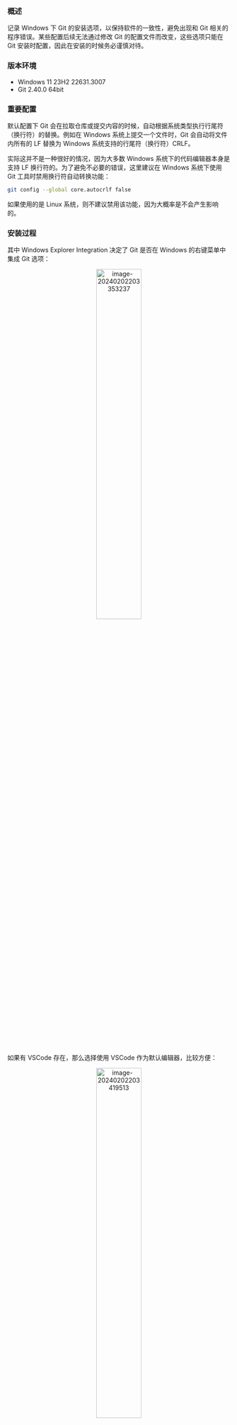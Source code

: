 ### 概述

记录 Windows 下 Git 的安装选项，以保持软件的一致性，避免出现和 Git 相关的程序错误。某些配置后续无法通过修改 Git 的配置文件而改变，这些选项只能在 Git 安装时配置，因此在安装的时候务必谨慎对待。

### 版本环境

- Windows 11 23H2 22631.3007
- Git 2.40.0 64bit

### 重要配置

默认配置下 Git 会在拉取仓库或提交内容的时候，自动根据系统类型执行行尾符（换行符）的替换。例如在 Windows 系统上提交一个文件时，Git 会自动将文件内所有的 LF 替换为 Windows 系统支持的行尾符（换行符）CRLF。

实际这并不是一种很好的情况，因为大多数 Windows 系统下的代码编辑器本身是支持 LF 换行符的。为了避免不必要的错误，这里建议在 Windows 系统下使用 Git 工具时禁用换行符自动转换功能：

```bash
git config --global core.autocrlf false
```

如果使用的是 Linux 系统，则不建议禁用该功能，因为大概率是不会产生影响的。

### 安装过程

其中 Windows Explorer Integration 决定了 Git 是否在 Windows 的右键菜单中集成 Git 选项：

<div align="center"><img src="images/Git%20Installation.images/image-20240202203353237.png" alt="image-20240202203353237" style="width:45%;" /></div>

如果有 VSCode 存在，那么选择使用 VSCode 作为默认编辑器，比较方便：

<div align="center"><img src="images/Git%20Installation.images/image-20240202203419513.png" alt="image-20240202203419513" style="width:45%;" /></div>

默认分支的默认命名：

<div align="center"><img src="images/Git%20Installation.images/image-20240202203450185.png" alt="image-20240202203450185" style="width:45%;" /></div>

选择推荐项（不重要）：

<div align="center"><img src="images/Git%20Installation.images/image-20240202203533660.png" alt="image-20240202203533660" style="width:45%;" /></div>

一般来说系统都具备 SSH Client，选择第二项 External OpenSSH：

<div align="center"><img src="images/Git%20Installation.images/image-20240202203552752.png" alt="image-20240202203552752" style="width:45%;" /></div>

选择第二项（不重要）：

<div align="center"><img src="images/Git%20Installation.images/image-20240202203712425.png" alt="image-20240202203712425" style="width:45%;" /></div>

默认第一项（不重要）：

<div align="center"><img src="images/Git%20Installation.images/image-20240202203750470.png" alt="image-20240202203750470" style="width:45%;" /></div>

以免出现不必要错误，推荐选择 Use Windows‘s default console window 项：

<div align="center"><img src="images/Git%20Installation.images/image-20240202220201852.png" alt="image-20240202220201852" style="width:45%;" /></div>

本项用于设置 git pull 命令的默认行为：

<div align="center"><img src="images/Git%20Installation.images/image-20240202203824715.png" alt="image-20240202203824715" style="width:45%;" /></div>

采用 SSH 连接则不推荐使用 Credential Manager：

<div align="center"><img src="images/Git%20Installation.images/image-20240202203848642.png" alt="image-20240202203848642" style="width:45%;" /></div>

默认第一项（不重要）：

<div align="center"><img src="images/Git%20Installation.images/image-20240202203906009.png" alt="image-20240202203906009" style="width:45%;" /></div>

实验性功能可以不勾选：

<div align="center"><img src="images/Git%20Installation.images/image-20240202203919025.png" alt="image-20240202203919025" style="width:45%;" /></div>

### 严重错误

经实测，如果将 MinTTY 作为 Git Bash 的终端模拟器（Terminal Emulator），那么可能会造成 Windows OpenSSH 在 Git Bash 中出现严重的错误。

<div align="center"><img src="images/Git%20Installation.images/image-20240202203808739.png" alt="image-20240202203808739" style="width:45%;" /></div>

使用 SSH Client 连接到远程主机时，远程主机的公钥信息会被存储到本地的 known_hosts 文件中。这个操作通常发生在以下情况：

1. 首次连接到远程主机：当使用 SSH 首次连接到一个远程主机时，SSH Client 会显示远程主机的公钥信息，并询问是否愿意将其添加到 known_hosts 文件中。如果允许，则远程主机的公钥将被保存在 known_hosts 文件中，以便将来进行连接时完成验证；
2. 重新安装 SSH Server 或更改 SSH 密钥：如果远程主机进行了重新安装或更改了 SSH 密钥，下一次连接到该主机时，SSH Client 会重新显示远程主机的新公钥，并询问是否愿意更新 known_hosts 文件以匹配新的密钥；
3. 手动添加到 known_hosts 文件：有时，用户可能希望手动编辑 known_hosts 文件，并添加已知的主机和相应的公钥信息。这通常发生在对特定主机进行信任的情况下，或者为了绕过首次连接时的手动确认。

总之 known_hosts 文件的目的是确保连接到的远程主机的身份是可验证的，以防止中间人攻击。当与远程主机建立信任关系时，远程主机的公钥将会添加到 known_hosts 文件中，以后的连接就可以通过比对公钥来进行验证。

如果拥有一个本地仓库且未与远程仓库服务器建立过任何 SSH 连接时，首次尝试使用 Git Bash 进行 pull 或 push 操作，那么命令可能会卡住且无法完成，MinTTY 终端表现为无法使用 Ctrl + C 终止命令。

确保 GitHub 可连通的情况下，以下命令用于测试是否能够成功连接 GitHub 并验证 SSH 密钥是否正常工作：

```
ssh -T git@github.com
```

执行命令后，Git Bash 将表现为卡住的状态，命令既无法顺利完成，同时也无法终止命令的执行：

<div align="center"><img src="images/Git%20Installation.images/image-20240202215440816.png" alt="image-20240202215440816" style="width:60%;" /></div>

强行关闭 Git Bash 窗口时会出现以下提示：

<div align="center"><img src="images/Git%20Installation.images/image-20240202215544837.png" alt="image-20240202215544837" style="width:30%;" /></div>

从提示窗口的标题可大概率推断是 MinTTY 导致的某些错误。实际上，如果目标远程主机的公钥信息已经背添加到了 known_hosts 中，那么上述命令是可以顺利完成的。

由此可以大概推测出问题所在：

- MinTTY 调用 OpenSSH 程序时无法为 known_hosts 文件添加新的服务器公钥

**但实际该问题在此前任何版本的 Git 中均不存在，因此出现这种问题也可能是 Windows 系统版本和 MinTTY 版本之间存在某种冲突。**

为了避免不必要的麻烦，建议在 Windows 系统下，将终端模拟器设置为 Windows 默认的终端：

<div align="center"><img src="images/Git%20Installation.images/image-20240202220201852.png" alt="image-20240202220201852" style="width:45%;" /></div>

替换终端模拟器后，命令可以正常执行：

<div align="center"><img src="images/Git%20Installation.images/Snipaste_2024-03-14_13-18-50.png" alt="Snipaste_2024-03-14_13-18-50" style="width:80%;" /></div>

### 软件更新

Windows 系统下可以使用命令行来更新 Git，在更新前需要查看版本信息：

```bash
git --version
```

如果 Git 版本是 2.17.1 之前（不包括），更新命令为：

```bash
git update
```

如果 Git 版本是 2.17.1 之后（包括），则更新命令为：

```bash
git update-git-for-windows
```

例如 2.47.0 版本可以使用后者进行更新：

```
> git --version
git version 2.45.1.windows.1
> git update-git-for-windows
Git for Windows 2.45.1.windows.1 (64-bit)
Update 2.47.0.windows.2 is available
Download and install Git for Windows v2.47.0.windows.2 [N/y]? y
...
```

稍微需要注意的地方是，完成最新版本的下载后，安装程序会自动运行，此时可能出现一个提示（错误）窗口描述关于 sh.exe 相关程序的错误信息。

这里是因为更新需要替换 Git 安装目录下的某些可执行程序文件，而当前终端正在使用 Git 所以某些程序处于被占用状态，那么相关的文件自然无法完成替换。

此时只需要先关闭终端，之后选择提示窗口提供的“重试”选项即可。后续 Git 安装程序会自动重新运行，并完成新版本的安装。

```
> git --version
git version 2.47.0.windows.2
```

另外，安装不会改变 Git 原本的安装路径，可通过 `where.exe` 命令验证：

```
> where.exe git.exe
E:\Git\cmd\git.exe
```

### 其他问题

如果在 Git Bash 执行 OpenSSH 命令但未能执行完毕时，可能会出现某些 OpenSSH 相关的错误。

<div align="center"><img src="images/Git%20Installation.images/Snipaste_2024-03-14_13-20-27.png" alt="Snipaste_2024-03-14_13-20-27" style="width:60%;" /></div>

类似上述这种情况，一般造成问题的原因是 OpenSSH 程序未能正确退出。系统进程中找到 ssh.exe 程序并终止它的运行，即可解决问题。
